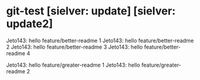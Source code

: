 # git-test [sielver: update] [sielver: update2]

Jeto143: hello feature/better-readme 1
Jeto143: hello feature/better-readme 2
Jeto143: hello feature/better-readme 3
Jeto143: hello feature/better-readme 4

Jeto143: hello feature/greater-readme 1
Jeto143: hello feature/greater-readme 2
